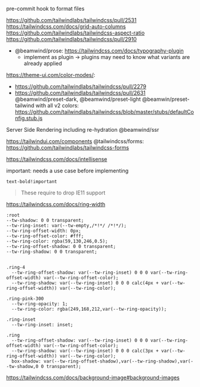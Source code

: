 pre-commit hook to format files

https://github.com/tailwindlabs/tailwindcss/pull/2531
https://tailwindcss.com/docs/grid-auto-columns
https://github.com/tailwindlabs/tailwindcss-aspect-ratio
https://github.com/tailwindlabs/tailwindcss/pull/2910

- @beamwind/prose: https://tailwindcss.com/docs/typography-plugin
  - implement as plugin -> plugins may need to know what variants are already applied

https://theme-ui.com/color-modes/:

- https://github.com/tailwindlabs/tailwindcss/pull/2279
- https://github.com/tailwindlabs/tailwindcss/pull/2631
  @beamwind/preset-dark, @beamwind/preset-light
  @beamwin/preset-tailwind with all v2 colors: https://github.com/tailwindlabs/tailwindcss/blob/master/stubs/defaultConfig.stub.js

Server Side Rendering including re-hydration
@beamwind/ssr

https://tailwindui.com/components
@tailwindcss/forms: https://github.com/tailwindlabs/tailwindcss-forms

https://tailwindcss.com/docs/intellisense

important: needs a use case before implementing

```
text-bold!important
```

> These require to drop IE11 support

https://tailwindcss.com/docs/ring-width

```
:root
--tw-shadow: 0 0 transparent;
--tw-ring-inset: var(--tw-empty,/*!*/ /*!*/);
--tw-ring-offset-width: 0px;
--tw-ring-offset-color: #fff;
--tw-ring-color: rgba(59,130,246,0.5);
--tw-ring-offset-shadow: 0 0 transparent;
--tw-ring-shadow: 0 0 transparent;


.ring-4
  --tw-ring-offset-shadow: var(--tw-ring-inset) 0 0 0 var(--tw-ring-offset-width) var(--tw-ring-offset-color);
  --tw-ring-shadow: var(--tw-ring-inset) 0 0 0 calc(4px + var(--tw-ring-offset-width)) var(--tw-ring-color);

.ring-pink-300
  --tw-ring-opacity: 1;
  --tw-ring-color: rgba(249,168,212,var(--tw-ring-opacity));

.ring-inset
  --tw-ring-inset: inset;

.ring
  --tw-ring-offset-shadow: var(--tw-ring-inset) 0 0 0 var(--tw-ring-offset-width) var(--tw-ring-offset-color);
  --tw-ring-shadow: var(--tw-ring-inset) 0 0 0 calc(3px + var(--tw-ring-offset-width)) var(--tw-ring-color);
  box-shadow: var(--tw-ring-offset-shadow),var(--tw-ring-shadow),var(--tw-shadow,0 0 transparent);
```

https://tailwindcss.com/docs/background-image#background-images
